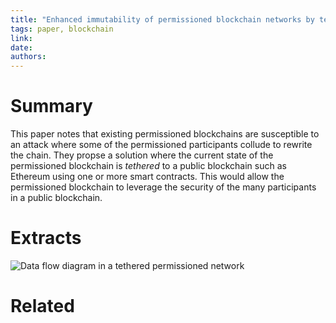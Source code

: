 ```yaml
---
title: "Enhanced immutability of permissioned blockchain networks by tethering provenance with a public blockchain network"
tags: paper, blockchain
link:
date:
authors:
---
```


# Summary
This paper notes that existing permissioned blockchains are susceptible to an attack where some of the permissioned participants collude to rewrite the chain. They propse a solution where the current state of the permissioned blockchain is _tethered_ to a public blockchain such as Ethereum using one or more smart contracts. This would allow the permissioned blockchain to leverage the security of the many participants in a public blockchain.
# Extracts
![Data flow diagram in a tethered permissioned network](https://i.imgur.com/LvAy7OK.png)

# Related
